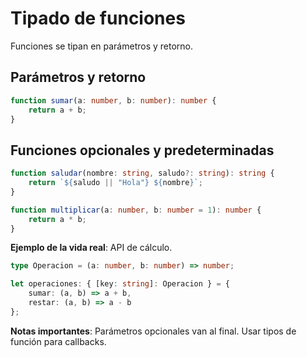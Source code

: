 # Tipado de funciones

Funciones se tipan en parámetros y retorno.

## Parámetros y retorno

```typescript
function sumar(a: number, b: number): number {
    return a + b;
}
```

## Funciones opcionales y predeterminadas

```typescript
function saludar(nombre: string, saludo?: string): string {
    return `${saludo || "Hola"} ${nombre}`;
}

function multiplicar(a: number, b: number = 1): number {
    return a * b;
}
```

**Ejemplo de la vida real**: API de cálculo.

```typescript
type Operacion = (a: number, b: number) => number;

let operaciones: { [key: string]: Operacion } = {
    sumar: (a, b) => a + b,
    restar: (a, b) => a - b
};
```

**Notas importantes**: Parámetros opcionales van al final. Usar tipos de función para callbacks.